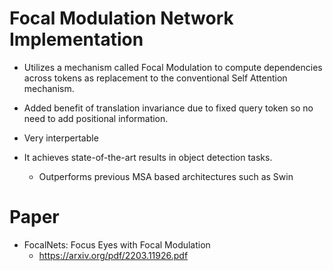 # Focal Modulation Network Implementation

* Utilizes a mechanism called Focal Modulation to compute dependencies across tokens
   as replacement to the conventional Self Attention mechanism.

* Added benefit of translation invariance due to fixed query token so no need to add positional information.

* Very interpertable

* It achieves state-of-the-art results in object detection tasks.
  * Outperforms previous MSA based architectures such as Swin

# Paper
* FocalNets: Focus Eyes with Focal Modulation
   * https://arxiv.org/pdf/2203.11926.pdf
